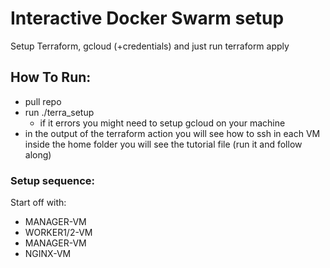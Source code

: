 # Interactive Docker Swarm setup
Setup Terraform, gcloud (+credentials) and just run terraform apply
<br/>

## How To Run: <br/>
 - pull repo
 - run ./terra_setup
   - if it errors you might need to setup gcloud on your machine
 - in the output of the terraform action you will see how to ssh in each VM <br/>
   inside the home folder you will see the tutorial file (run it and follow along)

### Setup sequence:
   Start off with:
   - MANAGER-VM
   - WORKER1/2-VM
   - MANAGER-VM
   - NGINX-VM
